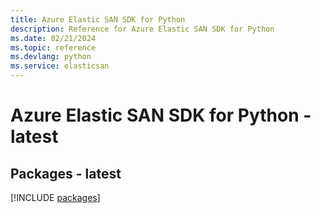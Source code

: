 ```yaml
---
title: Azure Elastic SAN SDK for Python
description: Reference for Azure Elastic SAN SDK for Python
ms.date: 02/21/2024
ms.topic: reference
ms.devlang: python
ms.service: elasticsan
---
```

# Azure Elastic SAN SDK for Python - latest
## Packages - latest
[!INCLUDE [packages](elastic-san-index.md)]